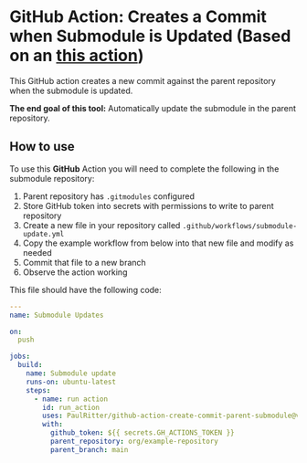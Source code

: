 # GitHub Action: Creates a Commit when Submodule is Updated (Based on an [this action](https://github.com/releasehub-com/github-action-create-pr-parent-submodule))

This GitHub action creates a new commit against the parent repository when the submodule is updated.

**The end goal of this tool:** Automatically update the submodule in the parent repository.

## How to use

To use this **GitHub** Action you will need to complete the following in the submodule repository:

1. Parent repository has `.gitmodules` configured
2. Store GitHub token into secrets with permissions to write to parent repository
3. Create a new file in your repository called `.github/workflows/submodule-update.yml`
4. Copy the example workflow from below into that new file and modify as needed
5. Commit that file to a new branch
6. Observe the action working

This file should have the following code:

```yml
---
name: Submodule Updates

on:
  push

jobs:
  build:
    name: Submodule update
    runs-on: ubuntu-latest
    steps:
      - name: run action
        id: run_action
        uses: PaulRitter/github-action-create-commit-parent-submodule@v1
        with:
          github_token: ${{ secrets.GH_ACTIONS_TOKEN }}
          parent_repository: org/example-repository
          parent_branch: main
```
